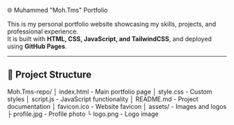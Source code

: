 🌐 Muhammed "Moh.Tms" Portfolio

This is my personal portfolio website showcasing my skills, projects, and professional experience.  
It is built with **HTML, CSS, JavaScript, and TailwindCSS**, and deployed using **GitHub Pages**.

---

## 📂 Project Structure
Moh.Tms-repo/
│ index.html - Main portfolio page
│ style.css - Custom styles
│ script.js - JavaScript functionality
│ README.md - Project documentation
│ favicon.ico - Website favicon
│ assets/ - Images and logos
├ profile.jpg - Profile photo
└ logo.png - Logo image
